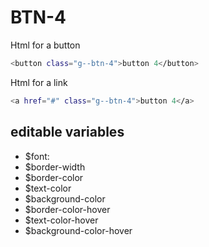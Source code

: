# BTN-4

Html for a button

```sh
<button class="g--btn-4">button 4</button>
```

Html for a link

```sh
<a href="#" class="g--btn-4">button 4</a>
```

## editable variables
- $font:
- $border-width
- $border-color
- $text-color
- $background-color
- $border-color-hover
- $text-color-hover
- $background-color-hover